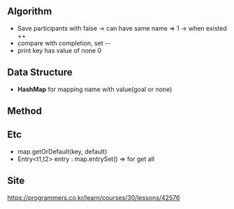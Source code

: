 ## Algorithm
- Save participants with false -> can have same name => 1 -> when existed ++
- compare with completion, set --
- print key has value of none 0

## Data Structure
- **HashMap**
for mapping name with value(goal or none)

## Method

## Etc
- map.getOrDefault(key, default)
- Entry<t1,t2> entry : map.entrySet() => for get all 

## Site
<https://programmers.co.kr/learn/courses/30/lessons/42576>

